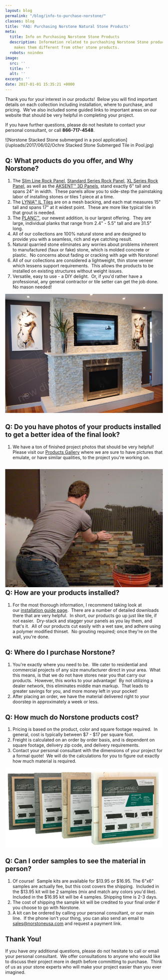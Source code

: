 ```yaml
---
layout: blog
permalink: "/blog/info-to-purchase-norstone/"
classes: blog
title: 'FAQ: Purchasing Norstone Natural Stone Products'
meta:
  title: Info on Purchasing Norstone Stone Products
  description: Information related to purchashing Norstone Stone products and what
    makes them different from other stone products.
  robots: noindex
image:
  src: ''
  title: ''
  alt: ''
excerpt: ''
date: 2017-01-01 15:35:21 +0000
---
```

Thank you for your interest in our products!  Below you will find important details on each collection including installation, where to purchase, and pricing.  We've also included some guided links to important areas on our website that should be very helpful in completing your project. 

If you have further questions, please do not hesitate to contact your personal consultant, or call **866-717-4548**.

![Norstone Stacked Stone submerged in a pool application](/uploads/2017/06/02/Ochre Stacked Stone Submerged Tile in Pool.jpg)

## Q: What products do you offer, and Why Norstone?

1. The <a href="https://www.norstoneusa.com/blog/norstone-slim-line-budget-stone-veneer/" target="_blank">Slim Line Rock Panel</a>, <a href="https://www.norstoneusa.com/products/stacked-stone-cladding/" target="_blank">Standard Series Rock Panel</a>, <a href="https://www.norstoneusa.com/products/thin-stone-veneer-panels/" target="_blank">XL Series Rock Panel</a>, as well as the <a href="https://www.norstoneusa.com/products/aksent-modern-tiles/" target="_blank">AKSENT™ 3D Panels</a>, stand exactly 6" tall and spans 24" in width.  These panels allow you to side-step the painstaking labor of installing stones or tiles 1 piece at a time.
2. The <a href="https://www.norstoneusa.com/products/lynia-mosaic-tiles/" target="_blank">LYNIA™ IL Tiles</a> are on a mesh backing, and each mat measures 15" tall and spans 17" at it widest point.  These are more like typical tile in that grout is needed.
3. The <a href="https://www.norstoneusa.com/products/large-format-stone-veneer/" target="_blank">PLANC™</a>, our newest addition, is our largest offering.  They are large, individual planks that range from 2.4" - 5.5" tall and are 31.5" long.
4. All of our collections are 100% natural stone and are designed to provide you with a seamless, rich and eye catching result.
5. Natural quarried stone eliminates any worries about problems inherent to manufactured (faux or fake) stone, which is molded concrete or plastic.  No concerns about fading or cracking with age with Norstone!
6. All of our collections are considered a lightweight, thin stone veneer which lessens support requirements.  This allows the products to be installed on existing structures without weight issues.
7. Versatile, easy to use - a DIY delight.  Or, if you'd rather have a professional, any general contractor or tile setter can get the job done.  No mason needed!

<a href="http://www.norstoneusa.com/gallery/rock-panels" target="_blank"><img src="/uploads/2018/06/08/TV_Ivory.JPG" alt="Norstone Ivory Quartz Stacked Stone Panel used on a fireplace"></a>

## Q: Do you have photos of your products installed to get a better idea of the final look?

1. We have a ton of finished project photos that should be very helpful!  Please visit our <a href="http://www.norstoneusa.com/gallery/rock-panels" target="_blank">Products Gallery</a> where we are sure to have pictures that emulate, or have similar qualities, to the project you're working on.

## <a href="http://www.norstoneusa.com/how-to-install-stacked-stone" target="_blank"><img src="/uploads/2017/06/30/DIYBathtasticStoneFeatureWall-1copy.jpg" alt="Norstone Ochre Blend Panel on DIY Show"></a>Q: How are your products installed?

1. For the most thorough information, I recommend taking look at our <a href="http://www.norstoneusa.com/how-to-install-stacked-stone" target="_blank">installation guide page</a>.  There are a number of detailed downloads there that are very helpful.  In short, our products go up just like tile, if not easier.  Dry-stack and stagger your panels as you lay them, and that's it.  All of our products cut easily with a wet saw, and adhere using a polymer modified thinset.  No grouting required; once they're on the wall, you're done.

## Q: Where do I purchase Norstone?

1. You're exactly where you need to be.  We cater to residential and commercial projects of any size manufacturer direct in your area.  What this means, is that we do not have stores near you that carry our products.  However, this works to your advantage!  By not utilizing a dealer network, this eliminates middle man markup.  That leads to greater savings for you, and more money left in your pocket!
2. After placing an order, we have the material delivered right to your doorstep in approximately a week or less.

## Q: How much do Norstone products cost?

1. Pricing is based on the product, color and square footage required.  In general, cost is typically between $7 - $17 per square foot.
2. Freight is calculated on an order by order basis, and is dependent on square footage, delivery zip code, and delivery requirements.
3. Contact your personal consultant with the dimensions of your project for a formal quote!  We will do the calculations for you to figure out exactly how much material is required.

![Norstone Sample Photo](/uploads/2018/06/08/Aksent3D-Samples-Back-Etched-Web.jpg)

## Q: Can I order samples to see the material in person?

1. Of course!  Sample kits are available for $13.95 or $16.95.  The 6"x6" samples are actually fee, but this cost covers the shipping.  Included in the $13.95 kit will be 2 samples (mix and match any colors you'd like).  Included in the $16.95 kit will be 4 samples. Shipping time is 2-3 days.
2. The cost of shipping the sample kit will be credited to your final order if you choose to go with Norstone.
3. A kit can be ordered by calling your personal consultant, or our main line.  If the phone isn't your thing, you can also send an email to [sales@norstoneusa.com](mailto:sales@norstoneusa.com) and request a payment link.

## Thank You!

If you have _any_ additional questions, please do not hesitate to call or email your personal consultant.  We offer consultations to anyone who would like to discuss their project more in depth before committing to purchase.  Think of us as your stone experts who will make your project easier than you ever imagined.
